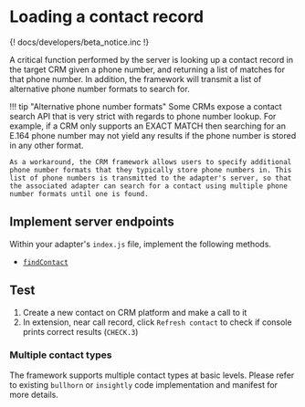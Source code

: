 # Loading a contact record

{! docs/developers/beta_notice.inc !}

A critical function performed by the server is looking up a contact record in the target CRM given a phone number, and returning a list of matches for that phone number. In addition, the framework will transmit a list of alternative phone number formats to search for. 

!!! tip "Alternative phone number formats"
    Some CRMs expose a contact search API that is very strict with regards to phone number lookup. For example, if a CRM only supports an EXACT MATCH then searching for an E.164 phone number may not yield any results if the phone number is stored in any other format.
	
	As a workaround, the CRM framework allows users to specify additional phone number formats that they typically store phone numbers in. This list of phone numbers is transmitted to the adapter's server, so that the associated adapter can search for a contact using multiple phone number formats until one is found.

## Implement server endpoints

Within your adapter's `index.js` file, implement the following methods.

* [`findContact`](interfaces/findContact.md)

## Test

1. Create a new contact on CRM platform and make a call to it
2. In extension, near call record, click `Refresh contact` to check if console prints correct results (`CHECK.3`)

### Multiple contact types

The framework supports multiple contact types at basic levels. Please refer to existing `bullhorn` or `insightly` code implementation and manifest for more details. 
